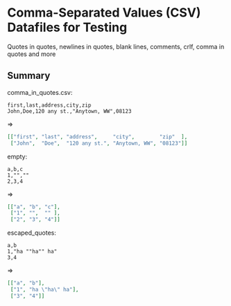 # Comma-Separated Values (CSV) Datafiles for Testing

Quotes in quotes, newlines in quotes, blank lines, comments, crlf,
comma in quotes and more



## Summary

comma_in_quotes.csv:

```
first,last,address,city,zip
John,Doe,120 any st.,"Anytown, WW",08123
```
=>
``` json
[["first", "last", "address",     "city",        "zip"  ],
 ["John",  "Doe",  "120 any st.", "Anytown, WW", "08123"]]
```

empty:

```
a,b,c
1,"",""
2,3,4
```
=>
``` json
[["a", "b", "c"],
 ["1", "",  "" ],
 ["2", "3", "4"]]
```

escaped_quotes:
```
a,b
1,"ha ""ha"" ha"
3,4
```
=>
``` json
[["a", "b"],
 ["1", "ha \"ha\" ha"],
 ["3", "4"]]
```
